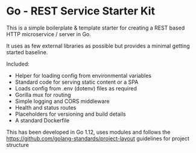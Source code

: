 # Go - REST Service Starter Kit
This is a simple boilerplate & template starter for creating a REST based HTTP microservice / server in Go.

It uses as few external libraries as possible but provides a minimal getting started baseline.

Included:

- Helper for loading config from environmental variables
- Standard code for serving static content or a SPA
- Loads config from .env (dotenv) files as required
- Gorilla mux for routing
- Simple logging and CORS middleware 
- Health and status routes
- Placeholders for versioning and build details
- A standard Dockerfile

This has been developed in Go 1.12, uses modules and follows the https://github.com/golang-standards/project-layout guidelines for project structure
